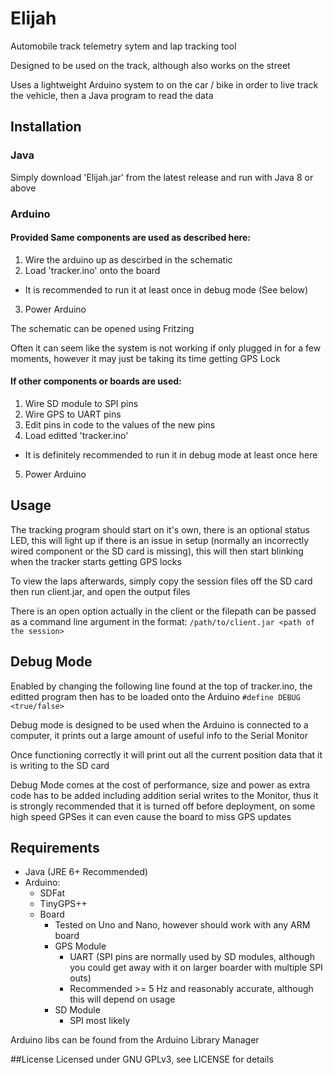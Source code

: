 # Elijah

Automobile track telemetry sytem and lap tracking tool

Designed to be used on the track, although also works on the street

Uses a lightweight Arduino system to on the car / bike in order to live track the vehicle, then a Java program to read the data 

## Installation

### Java

Simply download 'Elijah.jar' from the latest release and run with Java 8 or above

### Arduino

#### Provided Same components are used as described here:

1. Wire the arduino up as descirbed in the schematic
2. Load 'tracker.ino' onto the board
- It is recommended to run it at least once in debug mode (See below)
3. Power Arduino

The schematic can be opened using Fritzing

Often it can seem like the system is not working if only plugged in for a few moments, however it may just be taking its time getting GPS Lock

#### If other components or boards are used:
1. Wire SD module to SPI pins
2. Wire GPS to UART pins
3. Edit pins in code to the values of the new pins
4. Load editted 'tracker.ino'
- It is definitely recommended to run it in debug mode at least once here
5. Power Arduino

## Usage

The tracking program should start on it's own, there is an optional status LED, this will light up if there is an issue in setup (normally an incorrectly wired component or the SD card is missing), this will then start blinking when the tracker starts getting GPS locks

To view the laps afterwards, simply copy the session files off the SD card then run client.jar, and open the output files

There is an open option actually in the client or the filepath can be passed as a command line argument in the format:
```/path/to/client.jar <path of the session>```

## Debug Mode

Enabled by changing the following line found at the top of tracker.ino, the editted program then has to be loaded onto the Arduino
```#define DEBUG <true/false>```

Debug mode is designed to be used when the Arduino is connected to a computer, it prints out a large amount of useful info to the Serial Monitor

Once functioning correctly it will print out all the current position data that it is writing to the SD card

Debug Mode comes at the cost of performance, size and power as extra code has to be added including addition serial writes to the Monitor, thus it is strongly recommended that it is turned off before deployment, on some high speed GPSes it can even cause the board to miss GPS updates

## Requirements

- Java (JRE 6+ Recommended)
- Arduino:
  - SDFat
  - TinyGPS++
  - Board
    - Tested on Uno and Nano, however should work with any ARM board
    - GPS Module 
        - UART (SPI pins are normally used by SD modules, although you could get away with it on larger boarder with multiple SPI outs)
        - Recommended >= 5 Hz and reasonably accurate, although this will depend on usage
    - SD Module
        - SPI most likely

Arduino libs can be found from the Arduino Library Manager

##License
Licensed under GNU GPLv3, see LICENSE for details
